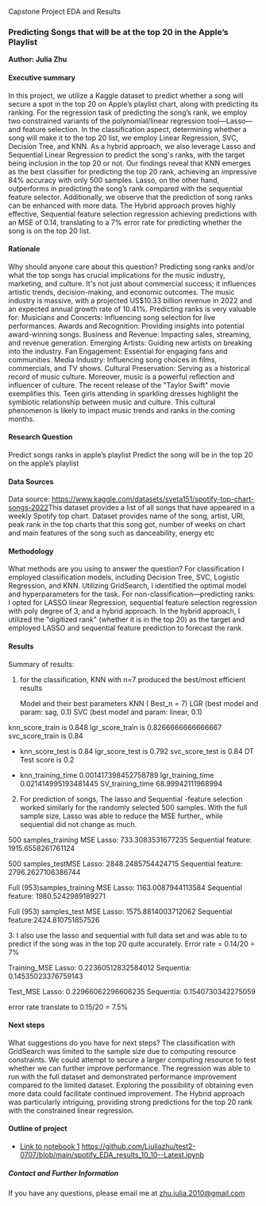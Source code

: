 Capstone Project EDA and Results




###  Predicting Songs that will be at the top 20 in the Apple’s Playlist
**Author: Julia Zhu**
#### Executive summary
In this project, we utilize a Kaggle dataset to predict whether a song will secure a spot in the top 20 on Apple’s playlist chart, along with predicting its ranking. For the regression task of predicting the song’s rank, we employ two constrained variants of the polynomial/linear regression tool—Lasso—and feature selection. In the classification aspect, determining whether a song will make it to the top 20 list, we employ Linear Regression, SVC, Decision Tree, and KNN. As a hybrid approach, we also leverage Lasso and Sequential Linear Regression to predict the song's ranks, with the target being inclusion in the top 20 or not.
Our findings reveal that KNN emerges as the best classifier for predicting the top 20 rank, achieving an impressive 84% accuracy with only 500 samples. Lasso, on the other hand, outperforms in predicting the song’s rank compared with  the sequential feature selector. Additionally, we observe that the prediction of song ranks can be enhanced with more data. The Hybrid approach proves highly effective, Sequential feature selection regression achieving predictions with an MSE of 0.14, translating to a 7% error rate for predicting whether the song is on the top 20 list.




#### Rationale
Why should anyone care about this question?
Predicting song ranks and/or what the top songs has crucial implications for the music industry, marketing, and culture. It's not just about commercial success; it influences artistic trends, decision-making, and economic outcomes.
The music industry is massive, with a projected US$10.33 billion revenue in 2022 and an expected annual growth rate of 10.41%. Predicting ranks is very valuable for:
Musicians and Concerts: Influencing song selection for live performances.
Awards and Recognition: Providing insights into potential award-winning songs.
Business and Revenue: Impacting sales, streaming, and revenue generation.
Emerging Artists: Guiding new artists on breaking into the industry.
Fan Engagement: Essential for engaging fans and communities.
Media Industry: Influencing song choices in films, commercials, and TV shows.
Cultural Preservation: Serving as a historical record of music culture.
Moreover, music is a powerful reflection and influencer of culture. The recent release of the "Taylor Swift" movie exemplifies this. Teen girls attending in sparkling dresses highlight the symbiotic relationship between music and culture. This cultural phenomenon is likely to impact music trends and ranks in the coming months.
#### Research Question 
Predict songs ranks in apple’s playlist
Predict the song will be in the top 20 on the apple’s playlist

#### Data Sources
Data source:  https://www.kaggle.com/datasets/sveta151/spotify-top-chart-songs-2022 
​​This dataset provides a list of all songs that have appeared in a weekly Spotify top chart.
Dataset provides name of the song, artist, URI, peak rank in the top charts that this song got, number of weeks on chart and main features of the song such as danceability, energy etc


#### Methodology
What methods are you using to answer the question?
For classification  I employed classification models, including Decision Tree, SVC, Logistic Regression, and KNN. Utilizing GridSearch, I identified the optimal model and hyperparameters for the task.
For non-classification—predicting ranks: I opted for LASSO linear Regression, sequential feature selection regression with poly degree of 3, and a hybrid approach.
 In the hybrid approach, I utilized the "digitized rank" (whether it is in the top 20) as the target and employed LASSO and sequential feature prediction to forecast the rank.
#### Results
  Summary of results:  
 1. for the classification, KNN with n=7 produced the best/most efficient results 

    Model and their best parameters
KNN ( Best_n = 7)
LGR (best model and param: sag, 0.1)
SVC (best model and param: linear,  0.1)

 knn_score_train is  0.848
lgr_score_train is  0.8266666666666667
svc_score_train is  0.84

- knn_score_test is  0.84
lgr_score_test is  0.792
svc_score_test is  0.84
DT Test score is 0.2

- knn_training_time  0.001417398452758789
 lgr_training_time 0.021414995193481445
SV_training_time  68.99942111968994

2. For prediction of songs,  The lasso and Sequential -feature selection worked similarly for the randomly selected 500 samples.  With the full sample size, Lasso was able to reduce the MSE further,, while sequential did not change as much.
   
500 samples_training MSE
Lasso: 733.3083531677235
Sequential feature: 1915.6558261761124

500 samples_testMSE
Lasso: 2848.2485754424715
Sequential feature: 2796.2627106386744

Full (953)samples_training MSE
Lasso: 1163.0087944113584
Sequential feature: 1980.5242989189271

Full (953) samples_test MSE
Lasso: 1575.8814003712062
Sequential feature:2424.810751857526




 3: I also use the lasso and sequential with full data set and was able to to predict 
 if the song was in the top 20 quite accurately.    Error rate = 0.14/20 = 7% 


Training_MSE
Lasso: 0.22360512832584012
Sequentia: 0.14535023376759143

Test_MSE
Lasso: 0.22966062296606235
Sequentia: 0.1540730342275059

error rate translate to 
0.15/20 = 7.5%



#### Next steps
What suggestions do you have for next steps?
The classification with GridSearch was limited to the sample size due to computing resource constraints. We could attempt to secure a larger computing resource to test whether we can further improve performance.
The regression was able to run with the full dataset and demonstrated performance improvement compared to the limited dataset. Exploring the possibility of obtaining even more data could facilitate continued improvement.
The Hybrid approach was particularly intriguing, providing strong predictions for the top 20 rank with the constrained linear regression.

#### Outline of project
- [Link to notebook 1]() https://github.com/Ljuliazhu/test2-0707/blob/main/spotify_EDA_results_10_10--Latest.ipynb 
##### Contact and Further Information
If you have any questions, please email me at zhu.julia.2010@gmail.com
    

